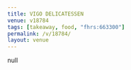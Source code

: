 ```yaml
---
title: VIGO DELICATESSEN
venue: v18784
tags: [takeaway, food, "fhrs:663300"]
permalink: /v/18784/
layout: venue
---
```

null